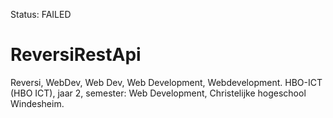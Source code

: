 Status: FAILED

# ReversiRestApi
Reversi, WebDev, Web Dev, Web Development, Webdevelopment. HBO-ICT (HBO ICT), jaar 2, semester: Web Development, Christelijke hogeschool Windesheim.
